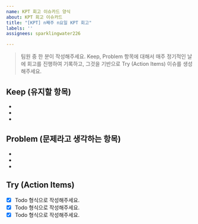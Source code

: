 ```yaml
---
name: KPT 회고 이슈카드 양식
about: KPT 회고 이슈카드
title: "[KPT] n째주 n요일 KPT 회고"
labels: ''
assignees: sparklingwater226

---
```


> 팀원 중 한 분이 작성해주세요.
> Keep, Problem 항목에 대해서 매주 정기적인 날에 회고를 진행하여 기록하고, 그것을 기반으로 Try (Action Items)  이슈를 생성해주세요.

## Keep (유지할 항목)
- 
- 
-

## Problem (문제라고 생각하는 항목)
-
-
-

## Try (Action Items)
- [x] Todo 형식으로 작성해주세요.
- [x] Todo 형식으로 작성해주세요.
- [x] Todo 형식으로 작성해주세요.
